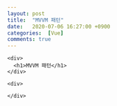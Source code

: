 ```yaml
---
layout: post
title:  "MVVM 패턴"
date:   2020-07-06 16:27:00 +0900
categories:  [Vue]
comments: true
---
```



<html>
  <title>MVVM 패턴</title>
  <body>

    <div>
      <h1>MVVM 패턴</h1>
    </div>
    
    <div>
    
    </div>
    

  </body>
</html>
